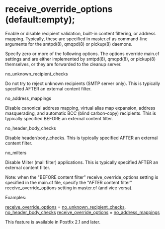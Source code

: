 # receive_override_options (default:empty); 

 Enable or disable recipient validation, built-in content
filtering, or address mapping. Typically, these are specified in
master.cf as command-line arguments for the smtpd(8), qmqpd(8) or
pickup(8) daemons. 

 Specify zero or more of the following options.  The options
override main.cf settings and are either implemented by smtpd(8),
qmqpd(8), or pickup(8) themselves, or they are forwarded to the
cleanup server.  



no_unknown_recipient_checks

Do not try to reject unknown recipients (SMTP server only).
This is typically specified AFTER an external content filter.


no_address_mappings

Disable canonical address mapping, virtual alias map expansion,
address masquerading, and automatic BCC (blind carbon-copy)
recipients. This is typically specified BEFORE an external content
filter. 

no_header_body_checks

Disable header/body_checks. This is typically specified AFTER
an external content filter. 

no_milters

Disable Milter (mail filter) applications. This is typically
specified AFTER an external content filter. 




Note: when the "BEFORE content filter" receive_override_options
setting is specified in the main.cf file, specify the "AFTER content
filter" receive_override_options setting in master.cf (and vice
versa).



Examples:



<a href="postconf.5.html#receive_override_options">receive_override_options</a> =
    <a href="postconf.5.html#no_unknown_recipient_checks">no_unknown_recipient_checks</a>, <a href="postconf.5.html#no_header_body_checks">no_header_body_checks</a>
<a href="postconf.5.html#receive_override_options">receive_override_options</a> = <a href="postconf.5.html#no_address_mappings">no_address_mappings</a>



This feature is available in Postfix 2.1 and later.



